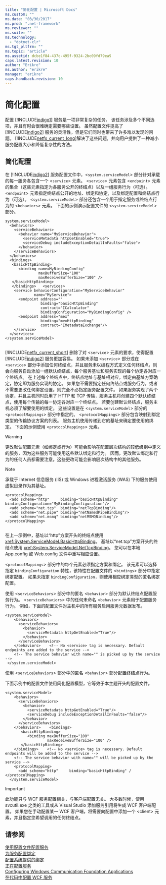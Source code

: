 ```yaml
---
title: "简化配置 | Microsoft Docs"
ms.custom: ""
ms.date: "03/30/2017"
ms.prod: ".net-framework"
ms.reviewer: ""
ms.suite: ""
ms.technology: 
  - "dotnet-clr"
ms.tgt_pltfrm: ""
ms.topic: "article"
ms.assetid: dcbe1f84-437c-495f-9324-2bc09fd79ea9
caps.latest.revision: 10
author: "Erikre"
ms.author: "erikre"
manager: "erikre"
caps.handback.revision: 10
---
```

# 简化配置
配置 [!INCLUDE[indigo1](../../../includes/indigo1-md.md)] 服务是一项非常复杂的任务。  该任务涉及多个不同选项，并且有时会很难确定需要哪些设置。  虽然配置文件提高了 [!INCLUDE[indigo2](../../../includes/indigo2-md.md)] 服务的灵活性，但是它们同时也带来了许多难以发现的问题。  [!INCLUDE[netfx_current_long](../../../includes/netfx-current-long-md.md)]解决了这些问题，并向用户提供了一种减小服务配置大小和降低复杂性的方法。  
  
## 简化配置  
 在 [!INCLUDE[indigo2](../../../includes/indigo2-md.md)] 服务配置文件中，\<`system.serviceModel`\> 部分针对承载的每一服务各包含一个 \<`service`\> 元素。  \<`service`\> 元素包含 \<`endpoint`\> 元素的集合（这些元素指定为各服务公开的终结点）以及一组服务行为（可选）。  \<`endpoint`\> 元素指定终结点公开的地址、绑定和协定，以及绑定配置和终结点行为（可选）。  \<`system.serviceModel`\> 部分还包含一个用于指定服务或终结点行为的 \<`behaviors`\> 元素。  下面的示例演示配置文件的 \<`system.serviceModel`\> 部分。  
  
```  
system.serviceModel>  
  <behaviors>  
    <serviceBehaviors>  
      <behavior name="MyServiceBehavior">  
        <serviceMetadata httpGetEnabled="true">  
        <serviceDebug includeExceptionDetailInFaults="false">  
      </behavior>  
    </serviceBehaviors>  
  </behaviors>  
  <bindings>  
   <basicHttpBinding>  
      <binding name=MyBindingConfig"  
               maxBufferSize="100"  
               maxReceiveBufferSize="100" />  
   </basicHttpBinding>  
   </bindings>   <services>  
    <service behaviorConfiguration="MyServiceBehavior"  
             name="MyService">  
      <endpoint address=""  
                binding="basicHttpBinding"  
                contract="ICalculator"  
                bindingConfiguration="MyBindingConfig" />  
      <endpoint address="mex"  
                binding="mexHttpBinding"  
                contract="IMetadataExchange"/>  
    </service>  
  </services>  
</system.serviceModel>  
  
```  
  
 [!INCLUDE[netfx_current_short](../../../includes/netfx-current-short-md.md)] 删除了对 \<`service`\> 元素的要求，使得配置 [!INCLUDE[indigo2](../../../includes/indigo2-md.md)] 服务更加容易。  如果未添加 \<`service`\> 部分或在 \<`service`\> 部分中添加任何终结点，并且服务未以编程方式定义任何终结点，则会向服务自动添加一组默认终结点，每个服务基址和服务实现的每个协定各对应一个终结点。  在上述每个终结点中，终结点地址与基址相对应，绑定由基址方案确定，协定即为服务实现的协定。  如果您不需要指定任何终结点或服务行为，或者不需要更改任何绑定设置，则完全不必指定服务配置文件。  如果服务实现了两个协定，并且主机同时启用了 HTTP 和 TCP 传输，服务主机将创建四个默认终结点，使用每个传输的每一协定各对应一个终结点。  若要创建默认终结点，服务主机必须了解要使用的绑定。  这些设置是在 \<`system.serviceModel`\> 部分的 \<`protocolMappings`\> 部分中指定的。  \<`protocolMappings`\> 部分包含映射到绑定类型的传输协议方案的列表。  服务主机使用传递到它的基址来确定要使用的绑定。  下面的示例使用 \<`protocolMappings`\> 元素。  
  
> [!WARNING]
>  更改默认配置元素（如绑定或行为）可能会影响在配置层次结构的较低级别中定义的服务，因为这些服务可能使用这些默认绑定和行为。  因而，更改默认绑定和行为的任何人员都需要注意，这些更改可能会影响层次结构中的其他服务。  
  
> [!NOTE]
>  承载于 Internet 信息服务 \(IIS\) 或 Windows 进程激活服务 \(WAS\) 下的服务使用虚拟目录作为其基址。  
  
```  
<protocolMapping>  
  <add scheme="http"     binding="basicHttpBinding" bindingConfiguration="MyBindingConfiguration"/>  
  <add scheme="net.tcp"  binding="netTcpBinding"/>  
  <add scheme="net.pipe" binding="netNamedPipeBinding"/>  
  <add scheme="net.msmq" binding="netMSMQBinding"/>  
</protocolMapping>  
  
```  
  
 在上一示例中，基址以“http”方案开头的终结点使用 <xref:System.ServiceModel.BasicHttpBinding>。  基址以“net.tcp”方案开头的终结点使用 <xref:System.ServiceModel.NetTcpBinding>。  您可以在本地 App.config 或 Web.config 文件中重写相应设置。  
  
 \<`protocolMappings`\> 部分中的每个元素必须指定方案和绑定。  该元素可以选择指定 `bindingConfiguration` 特性，该特性在配置文件的 \<`bindings`\> 部分中指定绑定配置。  如果未指定 `bindingConfiguration`，则使用相应绑定类型的匿名绑定配置。  
  
 使用 \<`serviceBehaviors`\> 部分中的匿名 \<`behavior`\> 部分为默认终结点配置服务行为。  \<`serviceBehaviors`\> 中的任何未命名 \<`behavior`\> 元素用于配置服务行为。  例如，下面的配置文件对主机中的所有服务启用服务元数据发布。  
  
```  
<system.serviceModel>  
    <behaviors>  
      <serviceBehaviors>  
        <behavior>  
          <serviceMetadata httpGetEnabled="True"/>  
        </behavior>  
      </serviceBehaviors>  
    </behaviors>    <!-- No <service> tag is necessary. Default endpoints are added to the service -->  
    <!-- The service behavior with name="" is picked up by the service -->  
 </system.serviceModel>  
```  
  
 使用 \<`serviceBehaviors`\> 部分中的匿名 \<`behavior`\> 部分配置终结点行为。  
  
 下面示例中的配置文件使用简化配置模型，它等效于本主题开头的配置文件。  
  
```  
<system.serviceModel>  
    <behaviors>  
      <serviceBehaviors>  
        <behavior>  
          <serviceMetadata httpGetEnabled="True"/>  
          <serviceDebug includeExceptionDetailInFaults="false"/>  
        </behavior>  
      </serviceBehaviors>  
    </behaviors>    <bindings>  
       <basicHttpBinding>  
          <binding maxBufferSize="100"  
                   maxReceiveBufferSize="100" />  
       </basicHttpBinding>  
    </bindings>    <!-- No <service> tag is necessary. Default endpoints will be added to the service -->  
    <!-- The service behavior with name="" will be picked up by the service -->  
    <protocolMapping>  
      <add scheme="http"     binding="basicHttpBinding" / </protocolMapping>  
  </system.serviceModel>  
```  
  
> [!IMPORTANT]
>  此功能只与 WCF 服务配置相关，与客户端配置无关。  大多数时候，使用 svcutil.exe 之类的工具或从 Visual Studio 添加服务引用将生成 WCF 客户端配置。  如果您在手动配置某一 WCF 客户端，将需要向配置中添加一个 \<client\> 元素，并且指定您希望调用的任何终结点。  
  
## 请参阅  
 [使用配置文件配置服务](../../../docs/framework/wcf/configuring-services-using-configuration-files.md)   
 [为服务配置绑定](../../../docs/framework/wcf/configuring-bindings-for-wcf-services.md)   
 [配置系统提供的绑定](../../../docs/framework/wcf/feature-details/configuring-system-provided-bindings.md)   
 [正在配置服务](../../../docs/framework/wcf/configuring-services.md)   
 [Configuring Windows Communication Foundation Applications](http://msdn.microsoft.com/zh-cn/13cb368e-88d4-4c61-8eed-2af0361c6d7a)   
 [在代码中配置 WCF 服务](../../../docs/framework/wcf/configuring-wcf-services-in-code.md)